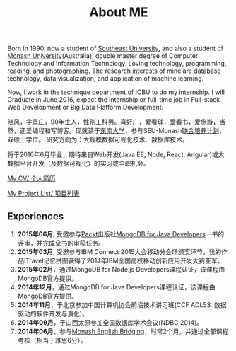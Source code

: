 ﻿---
layout: about
title: About ME
---

Born in 1990, now a student of [Southeast University](http://www.seu.edu.cn/), and also a student of [Monash University](http://www.monash.edu/)(Australia), double master degree of Computer Technology and Information Technology. Loving technology, programming, reading, and photographing. The research interests of mine are database technology, data visualization, and application of machine learning. 

Now, I work in the technique department of ICBU to do my internship. I will Graduate in June 2016, expect the internship or full-time job in Full-stack Web Development or Big Data Platform Development.

晓风，字景庄，90年生人，性别工科男。喜好广，爱看球，爱看书，爱旅游，当然，还爱编程和写博客。现就读于[东南大学](http://www.seu.edu.cn/)，参与SEU-Monash[联合培养计划](https://www.monash.edu/about/campuses/china)，双硕士学位。 研究方向为：大规模数据可视化技术、数据库技术。

将于2016年6月毕业，期待来自Web开发(Java EE, Node, React, Angular)或大数据平台开发（及数据可视化）的实习或全职机会。

[My CV/ 个人简历](/RESUME.html)

[My Project List/ 项目列表](http://wwsun.me/project.html)

## Experiences

1. **2015年06月**, 受邀参与[Packt](https://www.packtpub.com/)出版社[MongoDB for Java Developers](https://www.packtpub.com/application-development/mongodb-java-developers)一书的评审，并完成全书的审稿任务。
1. **2015年03月**, 受邀参与IBM Connect 2015大会移动分会场颁奖环节，我的作品iTravel记忆拼图获得了2014年IBM全国高校移动创新应用开发大赛亚军。
2. **2015年02月**，通过MongoDB for Node.js Developers课程认证，该课程由MongoDB官方提供。
3. **2014年12月**，通过MongoDB for Java Developers课程认证，该课程由MongoDB官方提供。
4. **2014年11月**，于北京参加中国计算机协会前沿技术讲习班(CCF ADL53: 数据驱动的软件开发与演化)。
5. **2014年09月**，于山西太原参加全国数据库学术会议(NDBC 2014)。
6. **2014年06月**，参与[Monash English Bridging](http://www.monash.edu/)，时常2个月，并通过全部课程考核（相当于雅思6分）。